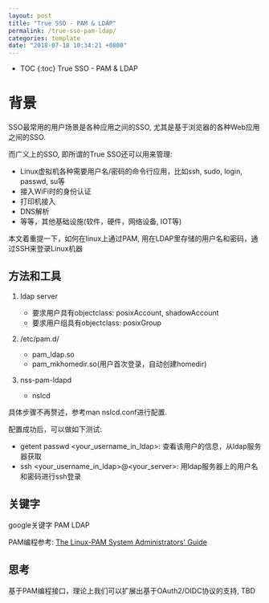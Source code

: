 ```yaml
---
layout: post
title: "True SSO - PAM & LDAP"
permalink: /true-sso-pam-ldap/
categories: template
date: "2018-07-18 10:34:21 +0800"
---
```


* TOC
{:toc}
True SSO - PAM & LDAP

# 背景

SSO最常用的用户场景是各种应用之间的SSO, 尤其是基于浏览器的各种Web应用之间的SSO.

而广义上的SSO, 即所谓的True SSO还可以用来管理:

* Linux虚拟机各种需要用户名/密码的命令行应用，比如ssh, sudo, login, passwd, su等
* 接入WiFi时的身份认证
* 打印机接入
* DNS解析
* 等等，其他基础设施(软件，硬件，网络设备, IOT等)

本文着重提一下，如何在linux上通过PAM, 用在LDAP里存储的用户名和密码，通过SSH来登录Linux机器

## 方法和工具

1. ldap server
   * 要求用户具有objectclass: posixAccount, shadowAccount
   * 要求用户组具有objectclass: posixGroup

2. /etc/pam.d/
   * pam_ldap.so
   * pam_mkhomedir.so(用户首次登录，自动创建homedir)

3. nss-pam-ldapd
   * nslcd

具体步骤不再赘述，参考man nslcd.conf进行配置.

配置成功后，可以做如下测试:

* getent passwd <your_username_in_ldap>: 查看该用户的信息，从ldap服务器获取
* ssh <your_username_in_ldap>@<your_server>: 用ldap服务器上的用户名和密码进行ssh登录

## 关键字

google关键字 PAM LDAP

PAM编程参考: [The Linux-PAM System Administrators' Guide](http://www.linux-pam.org/Linux-PAM-html/Linux-PAM_SAG.html)

## 思考

基于PAM编程接口，理论上我们可以扩展出基于OAuth2/OIDC协议的支持, TBD